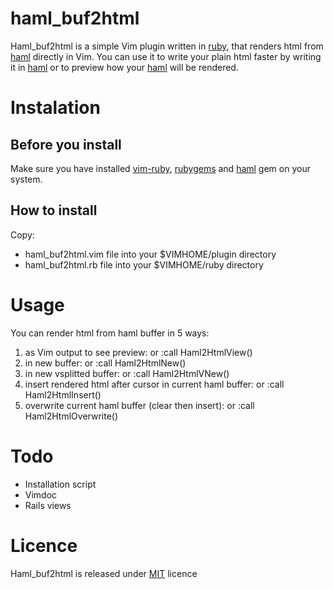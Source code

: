 haml_buf2html
=============
Haml\_buf2html is a simple Vim plugin written in [ruby], that renders html from [haml] directly in Vim.
You can use it to write your plain html faster by writing it in [haml] or to preview how your [haml] will be rendered.

Instalation
===========

Before you install
------------------
Make sure you have installed [vim-ruby], [rubygems] and [haml] gem on your system. 

How to install
--------------
Copy:

* haml\_buf2html.vim file into your $VIMHOME/plugin directory
* haml\_buf2html.rb file into your $VIMHOME/ruby directory


Usage
=====
You can render html from haml buffer in 5 ways:

1. as Vim output to see preview: 
        <c-h><c-p> or :call Haml2HtmlView()
2. in new buffer: 
        <c-h><c-n> or :call Haml2HtmlNew()
3. in new vsplitted buffer: 
        <c-h><c-v> or :call Haml2HtmlVNew()
4. insert rendered html after cursor in current haml buffer: 
        <c-h><c-i> or :call Haml2HtmlInsert()
5. overwrite current haml buffer (clear then insert):
        <c-h><c-o> or :call Haml2HtmlOverwrite()


Todo
====
* Installation script
* Vimdoc
* Rails views

Licence
=======
Haml\_buf2html is released under [MIT] licence

[ruby]:http://www.ruby-lang.org
[haml]:http://haml-lang.com/
[vim-ruby]:http://vim-ruby.rubyforge.org/
[rubygems]:http://rubygems.org/
[MIT]:www.opensource.org/licenses/mit-license.php
